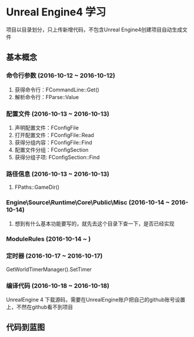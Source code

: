 # Unreal Engine4 学习

项目以目录划分，只上传新增代码，不包含Unreal Engine4创建项目自动生成文件

## 基本概念

### 命令行参数 (2016-10-12 ~ 2016-10-12)
1. 获得命令行：FCommandLine::Get()
2. 解析命令行：FParse::Value

### 配置文件 (2016-10-13 ~ 2016-10-13)
1. 声明配置文件：FConfigFile
2. 打开配置文件：FConfigFile::Read
3. 获得分组内容：FConfigFile::Find
4. 配置文件分组：FConfigSection
5. 获得分组子项: FConfigSection::Find

### 路径信息 (2016-10-13 ~ 2016-10-13)
1. FPaths::GameDir()

### Engine\Source\Runtime\Core\Public\Misc (2016-10-14 ~ 2016-10-14)
1. 想到有什么基本功能要写的，就先去这个目录下查一下，是否已经实现

### ModuleRules (2016-10-14 ~ )

### 定时器 (2016-10-17 ~ 2016-10-17)
GetWorldTimerManager().SetTimer

### 编译代码 (2016-10-18 ~ 2016-10-18)
UnrealEngine 4 下载源码，需要在UnrealEngine账户把自己的github账号设置上，不然在github看不到项目

## 代码到蓝图
